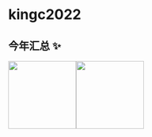 # **kingc2022**

## 今年汇总 ✨

<img align="" height="137px" src="https://github-readme-stats.vercel.app/api?username=kingc2022&hide_title=true&hide_border=true&show_icons=true&include_all_commits=true&line_height=21&bg_color=0,EC6C6C,FFD479,FFFC79,73FA79&theme=graywhite&locale=cn" /><img align="" height="137px" src="https://github-readme-stats.vercel.app/api/top-langs/?username=kingc2022&hide_title=true&hide_border=true&layout=compact&bg_color=0,73FA79,73FDFF,D783FF&theme=graywhite&locale=cn" />
